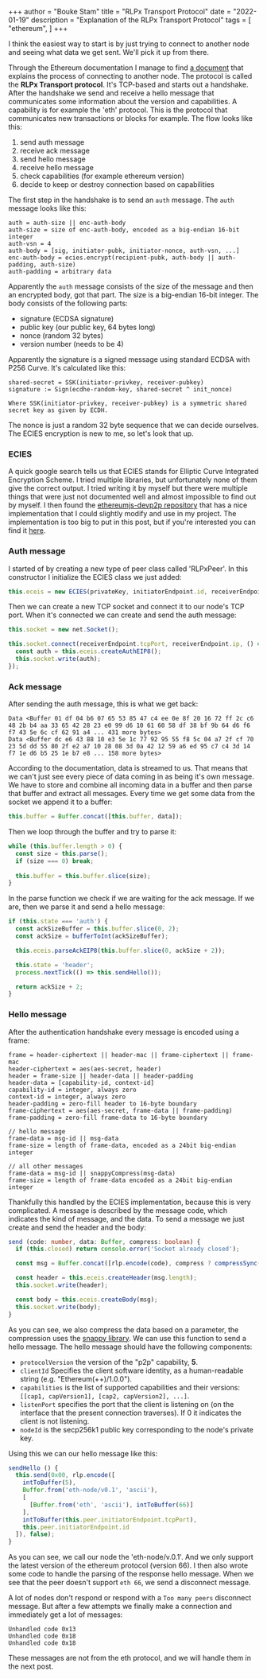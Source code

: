 +++ 
author = "Bouke Stam" 
title = "RLPx Transport Protocol" 
date = "2022-01-19" 
description = "Explanation of the RLPx Transport Protocol" 
tags = [ "ethereum", ] 
+++

I think the easiest way to start is by just trying to connect to another node and seeing what data we get sent. We'll pick it up from there. 

Through the Ethereum documentation I manage to find [a document](https://github.com/ethereum/devp2p/blob/master/rlpx.md) that explains the process of connecting to another node. The protocol is called the **RLPx Transport protocol**. It's TCP-based and starts out a handshake. After the handshake we send and receive a hello message that communicates some information about the version and capabilities. A capability is for example the 'eth' protocol. This is the protocol that communicates new transactions or blocks for example. The flow looks like this:

1. send auth message
2. receive ack message
3. send hello message
4. receive hello message
5. check capabilities (for example ethereum version)
6. decide to keep or destroy connection based on capabilities

The first step in the handshake is to send an ```auth``` message. The ```auth``` message looks like this:

```
auth = auth-size || enc-auth-body
auth-size = size of enc-auth-body, encoded as a big-endian 16-bit integer
auth-vsn = 4
auth-body = [sig, initiator-pubk, initiator-nonce, auth-vsn, ...]
enc-auth-body = ecies.encrypt(recipient-pubk, auth-body || auth-padding, auth-size)
auth-padding = arbitrary data
```

Apparently the ```auth``` message consists of the size of the message and then an encrypted body, got that part. The size is a big-endian 16-bit integer. The body consists of the following parts:

- signature (ECDSA signature)
- public key (our public key, 64 bytes long)
- nonce (random 32 bytes)
- version number (needs to be 4)

Apparently the signature is a signed message using standard ECDSA with P256 Curve. It's calculated like this:

```
shared-secret = SSK(initiator-privkey, receiver-pubkey)
signature := Sign(ecdhe-random-key, shared-secret ^ init_nonce) 

Where SSK(initiator-privkey, receiver-pubkey) is a symmetric shared secret key as given by ECDH.
```

The nonce is just a random 32 byte sequence that we can decide ourselves. The ECIES encryption is new to me, so let's look that up.

### ECIES

A quick google search tells us that ECIES stands for Elliptic Curve Integrated Encryption Scheme. I tried multiple libraries, but unfortunately none of them give the correct output. I tried writing it by myself but there were multiple things that were just not documented well and almost impossible to find out by myself. I then found the [ethereumjs-devp2p repository](https://github.com/ethereumjs/ethereumjs-devp2p/blob/master/src/rlpx/ecies.ts) that has a nice implementation that I could slightly modify and use in my project. The implementation is too big to put in this post, but if you're interested you can find it [here](https://github.com/boukestam/eth-node/blob/main/ecies.ts). 

### Auth message

I started of by creating a new type of peer class called 'RLPxPeer'. In this constructor I initialize the ECIES class we just added:

```typescript
this.eceis = new ECIES(privateKey, initiatorEndpoint.id, receiverEndpoint.id);
```

Then we can create a new TCP socket and connect it to our node's TCP port. When it's connected we can create and send the auth message:

```typescript
this.socket = new net.Socket();

this.socket.connect(receiverEndpoint.tcpPort, receiverEndpoint.ip, () => {
  const auth = this.eceis.createAuthEIP8();
  this.socket.write(auth);
});
```

### Ack message

After sending the auth message, this is what we get back:

```
Data <Buffer 01 df 04 b6 07 65 53 85 47 c4 ee 0e 8f 20 16 72 ff 2c c6 48 2b b4 aa 33 65 42 28 23 e0 99 d6 10 61 60 58 df 38 bf 9b 64 d6 f6 f7 43 5e 6c cf 62 91 a4 ... 431 more bytes>
Data <Buffer dc e6 43 88 10 e3 5e 1c 77 92 95 55 f8 5c 04 a7 2f cf 70 23 5d dd 55 80 2f e2 a7 10 28 08 3d 0a 42 12 59 a6 ed 95 c7 c4 3d 14 f7 1e d6 b5 25 1e b7 e8 ... 158 more bytes>
```

According to the documentation, data is streamed to us. That means that we can't just see every piece of data coming in as being it's own message. We have to store and combine all incoming data in a buffer and then parse that buffer and extract all messages. Every time we get some data from the socket we append it to a buffer:

```typescript
this.buffer = Buffer.concat([this.buffer, data]);
```

Then we loop through the buffer and try to parse it:

```typescript
while (this.buffer.length > 0) {
  const size = this.parse();
  if (size === 0) break;
  
  this.buffer = this.buffer.slice(size);
}
```

In the parse function we check if we are waiting for the ack message. If we are, then we parse it and send a hello message:

```typescript
if (this.state === 'auth') {
  const ackSizeBuffer = this.buffer.slice(0, 2);
  const ackSize = bufferToInt(ackSizeBuffer);

  this.eceis.parseAckEIP8(this.buffer.slice(0, ackSize + 2));

  this.state = 'header';
  process.nextTick(() => this.sendHello());

  return ackSize + 2;
}
```

### Hello message

After the authentication handshake every message is encoded using a frame:

```
frame = header-ciphertext || header-mac || frame-ciphertext || frame-mac
header-ciphertext = aes(aes-secret, header)
header = frame-size || header-data || header-padding
header-data = [capability-id, context-id]
capability-id = integer, always zero
context-id = integer, always zero
header-padding = zero-fill header to 16-byte boundary
frame-ciphertext = aes(aes-secret, frame-data || frame-padding)
frame-padding = zero-fill frame-data to 16-byte boundary

// hello message
frame-data = msg-id || msg-data
frame-size = length of frame-data, encoded as a 24bit big-endian integer

// all other messages
frame-data = msg-id || snappyCompress(msg-data)
frame-size = length of frame-data encoded as a 24bit big-endian integer
```

Thankfully this handled by the ECIES implementation, because this is very complicated. A message is described by the message code, which indicates the kind of message, and the data. To send a message we just create and send the header and the body:

```typescript
send (code: number, data: Buffer, compress: boolean) {
  if (this.closed) return console.error('Socket already closed');

  const msg = Buffer.concat([rlp.encode(code), compress ? compressSync(data) : data]);

  const header = this.eceis.createHeader(msg.length);
  this.socket.write(header);

  const body = this.eceis.createBody(msg);
  this.socket.write(body);
}
```

As you can see, we also compress the data based on a parameter, the compression uses the [snappy library](https://www.npmjs.com/package/snappy). We can use this function to send a hello message. The hello message should have the following components:

- `protocolVersion` the version of the "p2p" capability, **5**.
- `clientId` Specifies the client software identity, as a human-readable string (e.g. "Ethereum(++)/1.0.0").
- `capabilities` is the list of supported capabilities and their versions: `[[cap1, capVersion1], [cap2, capVersion2], ...]`.
- `listenPort` specifies the port that the client is listening on (on the interface that the present connection traverses). If 0 it indicates the client is not listening.
- `nodeId` is the secp256k1 public key corresponding to the node's private key.

Using this we can our hello message like this:

```typescript
sendHello () {
  this.send(0x00, rlp.encode([
    intToBuffer(5),
    Buffer.from('eth-node/v0.1', 'ascii'),
    [
      [Buffer.from('eth', 'ascii'), intToBuffer(66)]
    ],
    intToBuffer(this.peer.initiatorEndpoint.tcpPort),
    this.peer.initiatorEndpoint.id
  ]), false);
}
```

As you can see, we call our node the 'eth-node/v.0.1'. And we only support the latest version of the ethereum protocol (version 66). I then also wrote some code to handle the parsing of the response hello message. When we see that the peer doesn't support ```eth 66```, we send a disconnect message.

A lot of nodes don't respond or respond with a ```Too many peers``` disconnect message. But after a few attempts we finally make a connection and immediately get a lot of messages:

```
Unhandled code 0x13
Unhandled code 0x18
Unhandled code 0x18
```

These messages are not from the eth protocol, and we will handle them in the next post.